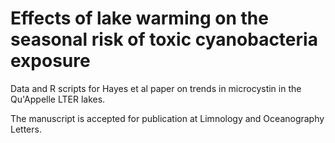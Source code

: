 # Effects of lake warming on the seasonal risk of toxic cyanobacteria exposure

Data and R scripts for Hayes et al paper on trends in microcystin in the
Qu'Appelle LTER lakes.

The manuscript is accepted for publication at Limnology and Oceanography
Letters.

